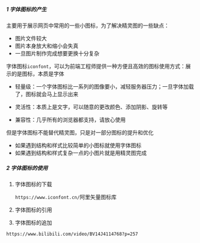 ##### 1 字体图标的产生

主要用于展示网页中常用的一些小图标，为了解决精灵图的一些缺点：

- 图片文件较大
- 图片本身放大和缩小会失真
- 一旦图片制作完成想要更换十分复杂

字体图标`iconfont`，可以为前端工程师提供一种方便且高效的图标使用方式：展示的是图标，本质是字体

- 轻量级：一个字体图标比一系列的图像要小，减轻服务器压力；一旦字体加载了，图标就会马上显示出来

- 灵活性：本质上是文字，可以随意的更改颜色、添加阴影、旋转等

- 兼容性：几乎所有的浏览器都支持，请放心使用

但是字体图标不能替代精灵图，只是对一部分图标的提升和优化

- 如果遇到结构和样式比较简单的小图标就使用字体图标
- 如果遇到结构和样式复杂一点的小图片就是用精灵图完成

##### 2 字体图标的使用

1. 字体图标的下载

    `https://www.iconfont.cn/`阿里矢量图标库

2. 字体图标的引用

3. 字体图标的追加

`https://www.bilibili.com/video/BV14J4114768?p=257`
